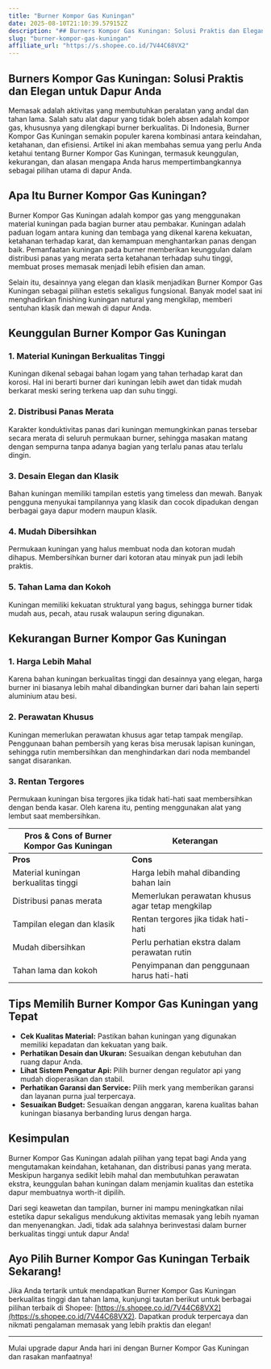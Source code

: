 ```yaml
---
title: "Burner Kompor Gas Kuningan"
date: 2025-08-10T21:10:39.579152Z
description: "## Burners Kompor Gas Kuningan: Solusi Praktis dan Elegan untuk Dapur Anda..."
slug: "burner-kompor-gas-kuningan"
affiliate_url: "https://s.shopee.co.id/7V44C68VX2"
---
```

## Burners Kompor Gas Kuningan: Solusi Praktis dan Elegan untuk Dapur Anda

Memasak adalah aktivitas yang membutuhkan peralatan yang andal dan tahan lama. Salah satu alat dapur yang tidak boleh absen adalah kompor gas, khususnya yang dilengkapi burner berkualitas. Di Indonesia, Burner Kompor Gas Kuningan semakin populer karena kombinasi antara keindahan, ketahanan, dan efisiensi. Artikel ini akan membahas semua yang perlu Anda ketahui tentang Burner Kompor Gas Kuningan, termasuk keunggulan, kekurangan, dan alasan mengapa Anda harus mempertimbangkannya sebagai pilihan utama di dapur Anda.

## Apa Itu Burner Kompor Gas Kuningan?

Burner Kompor Gas Kuningan adalah kompor gas yang menggunakan material kuningan pada bagian burner atau pembakar. Kuningan adalah paduan logam antara kuning dan tembaga yang dikenal karena kekuatan, ketahanan terhadap karat, dan kemampuan menghantarkan panas dengan baik. Pemanfaatan kuningan pada burner memberikan keunggulan dalam distribusi panas yang merata serta ketahanan terhadap suhu tinggi, membuat proses memasak menjadi lebih efisien dan aman.

Selain itu, desainnya yang elegan dan klasik menjadikan Burner Kompor Gas Kuningan sebagai pilihan estetis sekaligus fungsional. Banyak model saat ini menghadirkan finishing kuningan natural yang mengkilap, memberi sentuhan klasik dan mewah di dapur Anda.

## Keunggulan Burner Kompor Gas Kuningan

### 1. Material Kuningan Berkualitas Tinggi
Kuningan dikenal sebagai bahan logam yang tahan terhadap karat dan korosi. Hal ini berarti burner dari kuningan lebih awet dan tidak mudah berkarat meski sering terkena uap dan suhu tinggi.

### 2. Distribusi Panas Merata
Karakter konduktivitas panas dari kuningan memungkinkan panas tersebar secara merata di seluruh permukaan burner, sehingga masakan matang dengan sempurna tanpa adanya bagian yang terlalu panas atau terlalu dingin.

### 3. Desain Elegan dan Klasik
Bahan kuningan memiliki tampilan estetis yang timeless dan mewah. Banyak pengguna menyukai tampilannya yang klasik dan cocok dipadukan dengan berbagai gaya dapur modern maupun klasik.

### 4. Mudah Dibersihkan
Permukaan kuningan yang halus membuat noda dan kotoran mudah dihapus. Membersihkan burner dari kotoran atau minyak pun jadi lebih praktis.

### 5. Tahan Lama dan Kokoh
Kuningan memiliki kekuatan struktural yang bagus, sehingga burner tidak mudah aus, pecah, atau rusak walaupun sering digunakan.

## Kekurangan Burner Kompor Gas Kuningan

### 1. Harga Lebih Mahal
Karena bahan kuningan berkualitas tinggi dan desainnya yang elegan, harga burner ini biasanya lebih mahal dibandingkan burner dari bahan lain seperti aluminium atau besi.

### 2. Perawatan Khusus
Kuningan memerlukan perawatan khusus agar tetap tampak mengilap. Penggunaan bahan pembersih yang keras bisa merusak lapisan kuningan, sehingga rutin membersihkan dan menghindarkan dari noda membandel sangat disarankan.

### 3. Rentan Tergores
Permukaan kuningan bisa tergores jika tidak hati-hati saat membersihkan dengan benda kasar. Oleh karena itu, penting menggunakan alat yang lembut saat membersihkan.

| **Pros & Cons of Burner Kompor Gas Kuningan** | **Keterangan** |
|---|---|
| **Pros** | **Cons** |
| Material kuningan berkualitas tinggi | Harga lebih mahal dibanding bahan lain |
| Distribusi panas merata | Memerlukan perawatan khusus agar tetap mengkilap |
| Tampilan elegan dan klasik | Rentan tergores jika tidak hati-hati |
| Mudah dibersihkan | Perlu perhatian ekstra dalam perawatan rutin |
| Tahan lama dan kokoh | Penyimpanan dan penggunaan harus hati-hati |

## Tips Memilih Burner Kompor Gas Kuningan yang Tepat

- **Cek Kualitas Material:** Pastikan bahan kuningan yang digunakan memiliki kepadatan dan kekuatan yang baik.
- **Perhatikan Desain dan Ukuran:** Sesuaikan dengan kebutuhan dan ruang dapur Anda.
- **Lihat Sistem Pengatur Api:** Pilih burner dengan regulator api yang mudah dioperasikan dan stabil.
- **Perhatikan Garansi dan Service:** Pilih merk yang memberikan garansi dan layanan purna jual terpercaya.
- **Sesuaikan Budget:** Sesuaikan dengan anggaran, karena kualitas bahan kuningan biasanya berbanding lurus dengan harga.

## Kesimpulan

Burner Kompor Gas Kuningan adalah pilihan yang tepat bagi Anda yang mengutamakan keindahan, ketahanan, dan distribusi panas yang merata. Meskipun harganya sedikit lebih mahal dan membutuhkan perawatan ekstra, keunggulan bahan kuningan dalam menjamin kualitas dan estetika dapur membuatnya worth-it dipilih.

Dari segi keawetan dan tampilan, burner ini mampu meningkatkan nilai estetika dapur sekaligus mendukung aktivitas memasak yang lebih nyaman dan menyenangkan. Jadi, tidak ada salahnya berinvestasi dalam burner berkualitas tinggi untuk dapur Anda!

## Ayo Pilih Burner Kompor Gas Kuningan Terbaik Sekarang!

Jika Anda tertarik untuk mendapatkan Burner Kompor Gas Kuningan berkualitas tinggi dan tahan lama, kunjungi tautan berikut untuk berbagai pilihan terbaik di Shopee: [https://s.shopee.co.id/7V44C68VX2](https://s.shopee.co.id/7V44C68VX2). Dapatkan produk terpercaya dan nikmati pengalaman memasak yang lebih praktis dan elegan!

---

Mulai upgrade dapur Anda hari ini dengan Burner Kompor Gas Kuningan dan rasakan manfaatnya!